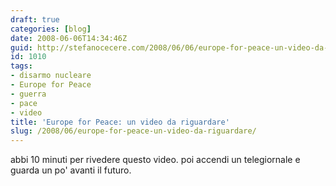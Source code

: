 ```yaml
---
draft: true
categories: [blog]
date: 2008-06-06T14:34:46Z
guid: http://stefanocecere.com/2008/06/06/europe-for-peace-un-video-da-riguardare/
id: 1010
tags:
- disarmo nucleare
- Europe for Peace
- guerra
- pace
- video
title: 'Europe for Peace: un video da riguardare'
slug: /2008/06/europe-for-peace-un-video-da-riguardare/
---
```


abbi 10 minuti per rivedere questo video. poi accendi un telegiornale e guarda un po' avanti il futuro.